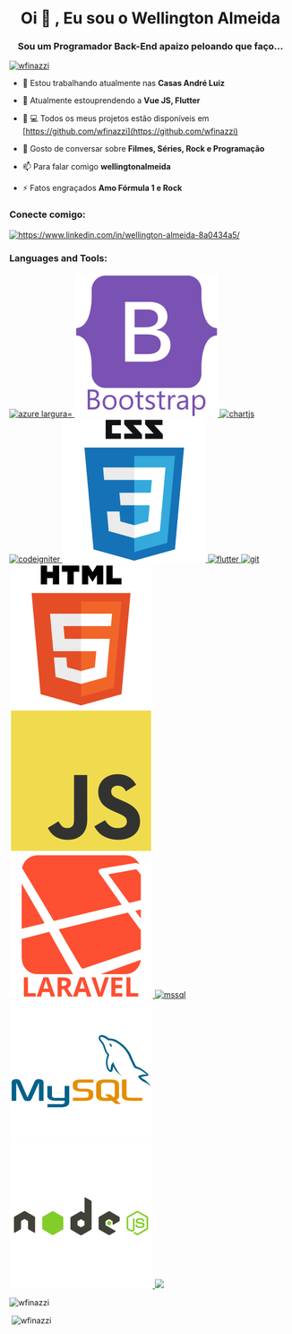 <h1 align="center">Oi 👋 , Eu sou o Wellington Almeida</h1>
<h3 align="center">Sou um Programador Back-End apaizo peloando que faço... </h3>

<p align="left"> <a href="https://github.com/ryo-ma/github-profile-trophy"><img src="https://github-profile-trophy.vercel.app/?username=wfinazzi" alt="wfinazzi" /></a> </p>

- 🔭 Estou trabalhando atualmente nas **Casas André Luiz**

- 🌱 Atualmente estouprendendo a **Vue JS, Flutter**

- 👨 💻 Todos os meus projetos estão disponíveis em [https://github.com/wfinazzi](https://github.com/wfinazzi)

- 💬 Gosto de conversar sobre **Filmes, Séries, Rock e Programação**

- 📫 Para falar comigo **wellingtonalmeida**

- ⚡ Fatos engraçados **Amo Fórmula 1 e Rock**

<h3 alinhados="esquerda">Conecte comigo:</h3>
<p align="left">
<a href="https://linkedin.com/in/https://www.linkedin.com/in/wellington-almeida-8a0434a5/" target="blank"><img align="center" src="https://raw.githubusercontent.com/rahuldkjain/github-profile-readme-generator/master/src/images/icons/Social/linked-in-alt.svg" alt="https://www.linkedin.com/in/wellington-almeida-8a0434a5/" height="30" width="40" /></a>
</p>

<h3 align="left">Languages and Tools: </h3>
<p align="left"> <a href="https://azure.microsoft.com/en-in/" target="_blank" rel="noreferrer"> <img src="https://www.vectorlogo.zone/logos/microsoft_azure/microsoft_azure-icon.svg" alt="azure largura="40" altura="40"/> </a> <a href="https://getbootstrap.com" target="_blank" rel="noreferrer"> <img src="https://raw.githubusercontent.com/devicons/devicon/master/icons/bootstrap/bootstrap-plain-wordmark.svg" alt= "bootstrap" largura="40" altura="40"/> </a> <a href="https://www.chartjs.org" target="_blank" rel="noreferrer"> <img src="https://www.chartjs.org/media/logo-title.svg" alt="chartjs" width="40" height="4 "/> </a> <a href="https://codeigniter.com" target="_blank" rel="noreferrer"> <img src="https://cdn.worldvectorlogo.com/logos/codeigniter.svg" alt="codeigniter" width="40" height="40"/> </a> <a href=" https://www.w3schools.com/css/" target="_blank" rel="noreferrer"> <img src="https://raw.githubusercontent.com/devicons/devicon/master/icons/css3/css3-original-wordmark.svg" alt="css3" largura="40" altura="40"/> </a> <a href="https://flutter.dev " target="_blank" rel="noreferrer"> <img src="https://www.vectorlogo.zone/logos/flutterio/flutterio-icon.svg" alt="flutter" width="40" height="40"/> </a> <a href="https://git-scm.com/" target="_ em branco" rel="noreferrer"> <img src="https://www.vectorlogo.zone/logos/git-scm/git-scm-icon.svg" alt="git" width="40" height="40"/> </a> <a href="https://www.w3.org/html/" target="_blank" rel="noreferrer"> <img src="https://raw.githubusercontent.com/devicons/devicon/master/icons/html5/html5-original-wordmark.svg" alt="html5" largura="40" altura="40"/> </a> <a href="https://developer.mozilla.org/en-US/docs/Web/JavaScript" target="_ em branco" rel="noreferrer"> <img src="https://raw.githubusercontent.com/devicons/devicon/master/icons/javascript/javascript-original.svg" alt="javascript" largura="40" altura="40"/> </a> <a href="https://laravel.com/" target="_blank" rel="noreferrer"> <img src="https://raw.githubusercontent.com/devicons/devicon/master/icons/laravel/laravel-plain-wordmark.svg" alt="laravel " largura="40" altura="40"/> </a> <a href="https://www.microsoft.com/en-us/sql-server" target="_blank" rel="noreferrer"> <img src="https://www.svgrepo.com/show/303229/microsoft-sql-server-logo.svg" alt="mssql " largura="40" altura="40"/> </a> <a href="https://www.mysql.com/" target="_blank" rel="noreferrer"> <img src="https://raw.githubusercontent.com/devicons/devicon/master/icons/mysql/mysql-original-wordmark.svg" alt="mysq largura"="40" altura="40"/> </a> <a href="https://nodejs.org" target="_blank" rel="noreferrer"> <img src="https://raw.githubusercontent.com/devicons/devicon/master/icons/nodejs/nodejs-original-wordmark.svg" alt=" nodejs" largura="40" altura="40"/> </a> <a href="https://www.php.net" target="_blank" rel="noreferrer"> <img src="https://raw.githubusercontent.com/devicons/devicon/master/icons/php/php-original.svg https://www.php.net alt="php" largura="40" altura="40"/> </a> </p>

<p><img align="esquerda" src="https://github-readme-stats.vercel.app/api/top-langs?username=wfinazzi&show_icons=true&locale=en&layout=compact" alt=" wfinazzi" /></p>

<p>&nbsp;<img align="center" src="https://github-readme-stats.vercel.app/api?username=wfinazzi&show_icons=true&locale=en" alt="wfinazzi" /></p>

